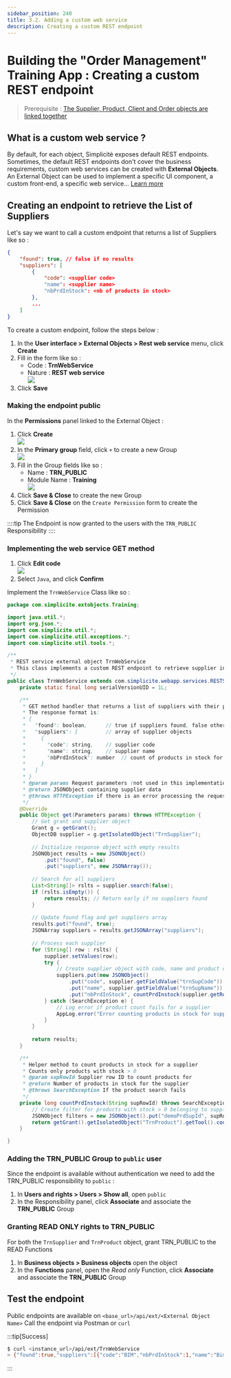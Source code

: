 ```yaml
---
sidebar_position: 240
title: 3.2. Adding a custom web service
description: Creating a custom REST endpoint
---
```


# Building the "Order Management" Training App : Creating a custom REST endpoint

> Prerequisite : [The Supplier, Product, Client and Order objects are linked together](/docs/tutorial/expanding/relations)

## What is a custom web service ?

By default, for each object, Simplicité exposes default REST endpoints. Sometimes, the default REST endpoints don't cover the business requirements, custom web services can be created with **External Objects**. An External Object can be used to implement a specific UI component, a custom front-end, a specific web service... [Learn more](/docs/category/external-objects)

## Creating an endpoint to retrieve the List of Suppliers

Let's say we want to call a custom endpoint that returns a list of Suppliers like so :
```json
{
    "found": true, // false if no results
    "suppliers": [
        {
            "code": <supplier code>
            "name": <supplier name>
            "nbPrdInStock": <nb of products in stock>
        },
        ...
    ] 
}
```

To create a custom endpoint, follow the steps below : 
1. In the **User interface > External Objects > Rest web service** menu, click **Create**
2. Fill in the form like so : 
    - Code : **TrnWebService**
    - Nature : **REST web service**  
    ![](img/external-object/create.png)
3. Click **Save**

### Making the endpoint public

In the **Permissions** panel linked to the External Object : 
1. Click **Create**  
    ![](img/external-object/create-permission.png)
2. In the **Primary group** field, click `+` to create a new Group  
    ![](img/external-object/create-group.png)
3. Fill in the Group fields like so : 
    - Name : **TRN_PUBLIC**
    - Module Name : **Training**  
    ![](img/external-object/group-values.png)
4. Click **Save & Close** to create the new Group 
5. Click **Save & Close** on the `Create Permission` form to create the Permission

::::tip
The Endpoint is now granted to the users with the `TRN_PUBLIC` Responsibility
::::

### Implementing the web service GET method

1. Click **Edit code**  
    ![](img/external-object/edit-code.png)
2. Select `Java`, and click **Confirm**

Implement the `TrnWebService` Class like so : 

```java title=TrnWebService.java
package com.simplicite.extobjects.Training;

import java.util.*;
import org.json.*;
import com.simplicite.util.*;
import com.simplicite.util.exceptions.*;
import com.simplicite.util.tools.*;

/**
 * REST service external object TrnWebService
 * This class implements a custom REST endpoint to retrieve supplier information including product counts
 */
public class TrnWebService extends com.simplicite.webapp.services.RESTServiceExternalObject {
	private static final long serialVersionUID = 1L;

	/**
	 * GET method handler that returns a list of suppliers with their product counts
	 * The response format is:
	 * {
	 *   "found": boolean,      // true if suppliers found, false otherwise
	 *   "suppliers": [         // array of supplier objects
	 *     {
	 *       "code": string,    // supplier code
	 *       "name": string,    // supplier name
	 *       "nbPrdInStock": number  // count of products in stock for this supplier
	 *     }
	 *   ]
	 * }
	 * @param params Request parameters (not used in this implementation)
	 * @return JSONObject containing supplier data
	 * @throws HTTPException if there is an error processing the request
	 */
	@Override
	public Object get(Parameters params) throws HTTPException {
		// Get grant and supplier object
		Grant g = getGrant();
		ObjectDB supplier = g.getIsolatedObject("TrnSupplier");
		
		// Initialize response object with empty results
		JSONObject results = new JSONObject()
			.put("found", false)
			.put("suppliers", new JSONArray());
		
		// Search for all suppliers
		List<String[]> rslts = supplier.search(false);
		if (rslts.isEmpty()) {
			return results; // Return early if no suppliers found
		}
		
		// Update found flag and get suppliers array
		results.put("found", true);
		JSONArray suppliers = results.getJSONArray("suppliers");
		
		// Process each supplier
		for (String[] row : rslts) {
			supplier.setValues(row);
			try {
				// Create supplier object with code, name and product count
				suppliers.put(new JSONObject()
					.put("code", supplier.getFieldValue("trnSupCode"))
					.put("name", supplier.getFieldValue("trnSupName"))
					.put("nbPrdInStock", countPrdInstock(supplier.getRowId())));
			} catch (SearchException e) {
				// Log error if product count fails for a supplier
				AppLog.error("Error counting products in stock for supplier " + supplier.getFieldValue("trnSupCode"), e);
			}
		}
		
		return results;
	}

	/**
	 * Helper method to count products in stock for a supplier
	 * Counts only products with stock > 0
	 * @param supRowId Supplier row ID to count products for
	 * @return Number of products in stock for the supplier
	 * @throws SearchException If the product search fails
	 */
	private long countPrdInstock(String supRowId) throws SearchException {
		// Create filter for products with stock > 0 belonging to supplier
		JSONObject filters = new JSONObject().put("demoPrdSupId", supRowId).put("demoPrdStock", "> 0");
		return getGrant().getIsolatedObject("TrnProduct").getTool().count(filters);
	}

}
```

### Adding the TRN_PUBLIC Group to `public` user 

Since the endpoint is available without authentication we need to add the TRN_PUBLIC responsibility to `public` :
1. In **Users and rights > Users > Show all**, open `public`
2. In the Responsibility panel, click **Associate** and associate the **TRN_PUBLIC** Group

### Granting READ ONLY rights to TRN_PUBLIC

For both the `TrnSupplier` and `TrnProduct` object, grant TRN_PUBLIC to the READ Functions
1. In **Business objects > Business objects** open the object
2. In the **Functions** panel, open the *Read only* Function, click **Associate** and associate the **TRN_PUBLIC** Group


## Test the endpoint

Public endpoints are available on `<base_url>/api/ext/<External Object Name>` 
Call the endpoint via Postman or `curl` 

:::tip[Success]
```sh
$ curl <instance_url>/api/ext/TrnWebService
> {"found":true,"suppliers":[{"code":"BIM","nbPrdInStock":1,"name":"Bim Computers Ltd."}]}
```
:::